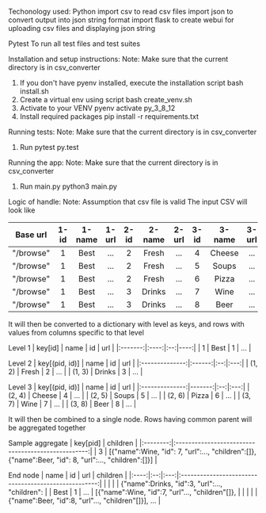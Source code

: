 Techonology used:
Python
    import csv to read csv files
    import json to convert output into json string format
    import flask to create webui for uploading csv files and displaying json string

Pytest
    To run all test files and test suites

Installation and setup instructions:
Note: Make sure that the current directory is in csv_converter
1. If you don't have pyenv installed, execute the installation script
    bash install.sh
2. Create a virtual env using script 
    bash create_venv.sh
3. Activate to your VENV
    pyenv activate py_3_8_12
4. Install required packages
    pip install -r requirements.txt

Running tests:  Note: Make sure that the current directory is in csv_converter
1. Run pytest
    py.test

Running the app:    Note: Make sure that the current directory is in csv_converter
1. Run main.py
    python3 main.py

Logic of handle:    Note: Assumption that csv file is valid
The input CSV will look like

  | Base url  | 1-id | 1-name | 1-url | 2-id | 2-name | 2-url | 3-id | 3-name | 3-url | 
  |:---------:|:----:|:------:|:-----:|:----:|:------:|:-----:|:----:|:------:|:-----:|
  | "/browse" |    1 |   Best |  ...  |    2 |  Fresh |  ...  |    4 | Cheese |  ...  | 
  | "/browse" |    1 |   Best |  ...  |    2 |  Fresh |  ...  |    5 |  Soups |  ...  | 
  | "/browse" |    1 |   Best |  ...  |    2 |  Fresh |  ...  |    6 |  Pizza |  ...  | 
  | "/browse" |    1 |   Best |  ...  |    3 | Drinks |  ...  |    7 |   Wine |  ...  |
  | "/browse" |    1 |   Best |  ...  |    3 | Drinks |  ...  |    8 |   Beer |  ...  |
  


It will then be converted to a dictionary with level as keys, and rows with values from columns specific to that level

  Level 1
  | key[id] | name | id | url |
  |:-------:|:----:|:--:|----:|
  |       1 | Best |  1 | ... |

  Level 2
  | key[(pid, id)] |   name | id | url |
  |:--------------:|:------:|:--:|:---:|
  |         (1, 2) |  Fresh |  2 | ... |
  |         (1, 3) | Drinks |  3 | ... |

  Level 3
  | key[(pid, id)] |   name | id | url | 
  |:--------------:|-------:|:--:|:---:| 
  |         (2, 4) | Cheese |  4 | ... |
  |         (2, 5) |  Soups |  5 | ... | 
  |         (2, 6) |  Pizza |  6 | ... |
  |         (3, 7) |   Wine |  7 | ... |
  |         (3, 8) |   Beer |  8 | ... |


It will then be combined to a single node. Rows having common parent will be aggregated together

  Sample aggregate
  | key[pid] |                     children                       |
  |:--------:|:--------------------------------------------------:|
  |        3 | [{"name":Wine, "id": 7, "url":..., "children":[]}, {"name":Beer, "id": 8, "url":..., "children":[]}] |
  <!-- |          |   | -->

  End node
  | name | id | url |                       children                       |
  |:----:|:--:|:---:|:----------------------------------------------------:|
  |      |    |     | {"name":Drinks, "id":3, "url":..., "children":       |
  | Best |  1 | ... | [{"name":Wine, "id":7, "url"..., "children"[]},      |
  |      |    |     |  {"name":Beer, "id":8, "url"..., "children"[]}], ... |

